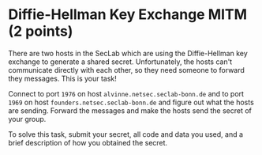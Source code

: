 # Diffie-Hellman Key Exchange MITM (2 points)
There are two hosts in the SecLab which are using the Diffie-Hellman key
exchange to generate a shared secret. Unfortunately, the hosts can't
communicate directly with each other, so they need someone to forward
they messages. This is your task!

Connect to port `1976` on host `alvinne.netsec.seclab-bonn.de` and to port
`1969` on host `founders.netsec.seclab-bonn.de` and figure out what the hosts
are sending. Forward the messages and make the hosts send the secret of your
group.

To solve this task, submit your secret, all code and data you used, and a brief
description of how you obtained the secret.
